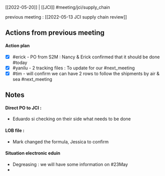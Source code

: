 [[2022-05-20]] | [[JCI]]
#meeting/jci/supply_chain  

previous meeting : [[2022-05-13 JCI supply chain review]]


## Actions from previous meeting
#### Action plan
- [x] #erick - PO from S2M : Nancy & Erick confirmed that it should be done #today 
- [x] #yanilu - 2 tracking files : To update for our #next_meeting 
- [x] #tim - will confirm we can have 2 rows to follow the shipments by air & sea #next_meeting 

## Notes

#### Direct PO to JCI :
- Eduardo si checking on their side what needs to be done

#### LOB file :
- Mark changed the formula, Jessica to confirm

#### Situation electronic eduin
- Degreasing : we will have some information on #23May
- 